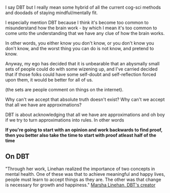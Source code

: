 I say DBT but I really mean some hybrid of all the current cog-sci methods and doodads of staying mindful/mentally fit.

I especially mention DBT because I think it's become too common to misunderstand how the brain work - by which I mean it's too common to come unto the understanding that we have any clue of how the brain works.

In other words, you either know you don't know, or you don't know you don't know, and the worst thing you can do is not know, and pretend to know.

Anyway, my ego has decided that it is unbearable that an abysmally small sets of people could do with some wizening up, and I've carried decided that if those folks could have some self-doubt and self-reflection forced upon them, it would be better for all of us. 

(the sets are people comment on things on the internet).

Why can't we accept that absolute truth doesn't exist? Why can't we accept that all we have are approximations? 

DBT is about acknowledging that all we have are approximations and oh boy if we try to turn approximations into rules. In other words

**If you're going to start with an opinion and work backwards to find proof, then you better also take the time to start with proof atleast half of the time**


## On DBT

"Through her work, Linehan realized the importance of two concepts in mental health. One of these was that to achieve meaningful and happy lives, people must learn to accept things as they are. The other was that change is necessary for growth and happiness." [Marsha Linehan, DBT's creator](https://en.wikipedia.org/wiki/Marsha_M._Linehan)




